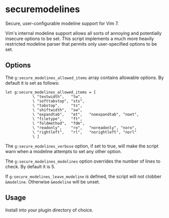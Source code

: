 securemodelines
===============

Secure, user-configurable modeline support for Vim 7. 

Vim's internal modeline support allows all sorts of annoying and potentially
insecure options to be set. This script implements a much more heavily
restricted modeline parser that permits only user-specified options to be set.

Options
-------

The `g:secure_modelines_allowed_items` array contains allowable options. By
default it is set as follows: 

    let g:secure_modelines_allowed_items = [ 
                \ "textwidth",   "tw", 
                \ "softtabstop", "sts", 
                \ "tabstop",     "ts", 
                \ "shiftwidth",  "sw", 
                \ "expandtab",   "et",   "noexpandtab", "noet", 
                \ "filetype",    "ft", 
                \ "foldmethod",  "fdm", 
                \ "readonly",    "ro",   "noreadonly", "noro", 
                \ "rightleft",   "rl",   "norightleft", "norl" 
                \ ] 

The `g:secure_modelines_verbose` option, if set to true, will make the script
warn when a modeline attempts to set any other option. 

The `g:secure_modelines_modelines` option overrides the number of lines to check.
By default it is 5. 

If `g:secure_modelines_leave_modeline` is defined, the script will not clobber
`&modeline`. Otherwise `&modeline` will be unset. 

Usage
-----

Install into your plugin directory of choice.
